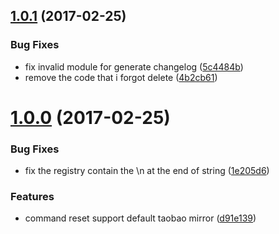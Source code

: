 <a name="1.0.1"></a>
## [1.0.1](https://github.com/axetroy/nmr/compare/v1.0.0...v1.0.1) (2017-02-25)


### Bug Fixes

* fix invalid module for generate changelog ([5c4484b](https://github.com/axetroy/nmr/commit/5c4484b))
* remove the code that i forgot delete ([4b2cb61](https://github.com/axetroy/nmr/commit/4b2cb61))



<a name="1.0.0"></a>
# [1.0.0](https://github.com/axetroy/nmr/compare/1e205d6...v1.0.0) (2017-02-25)


### Bug Fixes

* fix the registry contain the \n at the end of string ([1e205d6](https://github.com/axetroy/nmr/commit/1e205d6))


### Features

* command reset support default taobao mirror ([d91e139](https://github.com/axetroy/nmr/commit/d91e139))



